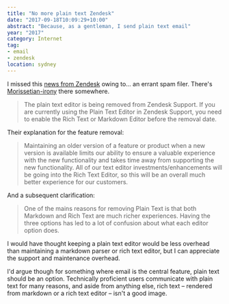```yaml
---
title: "No more plain text Zendesk"
date: "2017-09-18T10:09:29+10:00"
abstract: "Because, as a gentleman, I send plain text email"
year: "2017"
category: Internet
tag:
- email
- zendesk
location: sydney
---
```

I missed this [news from Zendesk] owing to... an errant spam filer. There's [Morissetian-irony] there somewhere.

> The plain text editor is being removed from Zendesk Support. If you are currently using the Plain Text Editor in Zendesk Support, you need to enable the Rich Text or Markdown Editor before the removal date.

Their explanation for the feature removal:

> Maintaining an older version of a feature or product when a new version is available limits our ability to ensure a valuable experience with the new functionality and takes time away from supporting the new functionality. All of our text editor investments/enhancements will be going into the Rich Text Editor, so this will be an overall much better experience for our customers.

And a subsequent clarification:

> One of the mains reasons for removing Plain Text is that both Markdown and Rich Text are much richer experiences. Having the three options has led to a lot of confusion about what each editor option does. 

I would have thought keeping a plain text editor would be less overhead than maintaining a markdown parser or rich text editor, but I can appreciate the support and maintenance overhead.  

I'd argue though for something where email is the central feature, plain text should be an option. Technically proficient users communicate with plain text for many reasons, and aside from anything else, rich text – rendered from markdown or a rich text editor – isn't a good image.

[news from Zendesk]: https://support.zendesk.com/hc/en-us/articles/115002181668-Removal-of-the-Plain-Text-Editor-from-Zendesk-Support#what_happens
[Morissetian-irony]: https://www.youtube.com/watch?v=Jne9t8sHpUc

